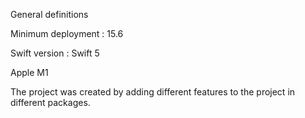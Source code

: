 General definitions

Minimum deployment : 15.6

Swift version : Swift 5

Apple M1 

The project was created by adding different features to the project in different packages.

